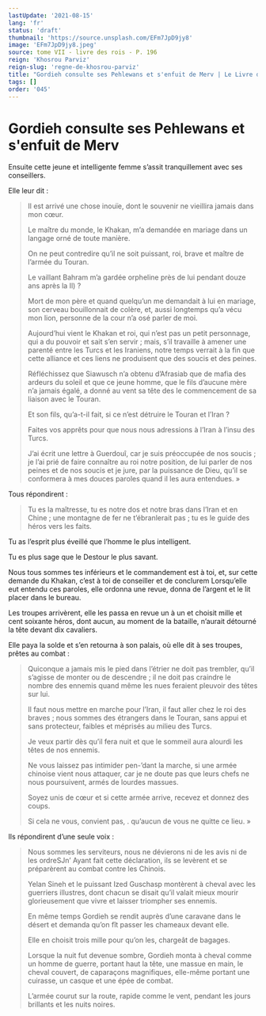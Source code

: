 ```yaml
---
lastUpdate: '2021-08-15'
lang: 'fr'
status: 'draft'
thumbnail: 'https://source.unsplash.com/EFm7JpD9jy8'
image: 'EFm7JpD9jy8.jpeg'
source: tome VII - livre des rois - P. 196
reign: 'Khosrou Parviz'
reign-slug: 'regne-de-khosrou-parviz'
title: "Gordieh consulte ses Pehlewans et s'enfuit de Merv | Le Livre des Rois | Shâhnâmeh"
tags: []
order: '045'
---
```


<!-- LTeX: language=fr -->

# Gordieh consulte ses Pehlewans et s'enfuit de Merv

Ensuite cette jeune et intelligente femme s’assit tranquillement avec ses conseillers.

Elle leur dit :

> Il est arrivé une chose inouïe, dont le souvenir ne vieillira jamais dans mon cœur.
>
> Le maître du monde, le Khakan, m’a demandée en mariage dans un langage orné de toute manière.
>
> On ne peut contredire qu’il ne soit puissant, roi, brave et maître de l’armée du Touran.
>
> Le vaillant Bahram m’a gardée orpheline près de lui pendant douze ans après la Il) ?
>
> Mort de mon père et quand quelqu’un me demandait à lui en mariage, son cerveau bouillonnait de colère, et, aussi longtemps qu’a vécu mon lion, personne de la cour n’a osé parler de moi.
>
> Aujourd’hui vient le Khakan et roi, qui n’est pas un petit personnage, qui a du pouvoir et sait s’en servir ; mais, s’il travaille à amener une parenté entre les Turcs et les Iraniens, notre temps verrait à la fin que cette alliance et ces liens ne produisent que des soucis et des peines.
>
> Réfléchissez que Siawusch n’a obtenu d’Afrasiab que de mafia des ardeurs du soleil et que ce jeune homme, que le fils d’aucune mère n’a jamais égalé, a donné au vent sa tête des le commencement de sa liaison avec le Touran.
>
> Et son fils, qu’a-t-il fait, si ce n’est détruire le Touran et l’Iran ?
>
> Faites vos apprêts pour que nous nous adressions à l’Iran à l’insu des Turcs.
>
> J’ai écrit une lettre à Guerdouî, car je suis préoccupée de nos soucis ; je l’ai prié de faire connaître au roi notre position, de lui parler de nos peines et de nos soucis et je jure, par la puissance de Dieu, qu’il se conformera à mes douces paroles quand il les aura entendues. »

Tous répondirent :

> Tu es la maîtresse, tu es notre dos et notre bras dans l’Iran et en Chine ; une montagne de fer ne t’ébranlerait pas ; tu es le guide des héros vers les faits.

Tu as l’esprit plus éveillé que l’homme le plus intelligent.

Tu es plus sage que le Destour le plus savant.

Nous tous sommes tes inférieurs et le commandement est à toi, et, sur cette demande du Khakan, c’est à toi de conseiller et de conclurem Lorsqu’elle eut entendu ces paroles, elle ordonna une revue, donna de l’argent et le lit placer dans le bureau.

Les troupes arrivèrent, elle les passa en revue un à un et choisit mille et cent soixante héros, dont aucun, au moment de la bataille, n’aurait détourné la tête devant dix cavaliers.

Elle paya la solde et s’en retourna à son palais, où elle dit à ses troupes, prêtes au combat :

> Quiconque a jamais mis le pied dans l’étrier ne doit pas trembler, qu’il s’agisse de monter ou de descendre ; il ne doit pas craindre le nombre des ennemis quand même les nues feraient pleuvoir des têtes sur lui.
>
> Il faut nous mettre en marche pour l’Iran, il faut aller chez le roi des braves ; nous sommes des étrangers dans le Touran, sans appui et sans protecteur, faibles et méprisés au milieu des Turcs.
>
> Je veux partir dès qu’il fera nuit et que le sommeil aura alourdi les têtes de nos ennemis.
>
> Ne vous laissez pas intimider pen-’dant la marche, si une armée chinoise vient nous attaquer, car je ne doute pas que leurs chefs ne nous poursuivent, armés de lourdes massues.
>
> Soyez unis de cœur et si cette armée arrive, recevez et donnez des coups.
>
> Si cela ne vous, convient pas,
. qu’aucun de vous ne quitte ce lieu. »

Ils répondirent d’une seule voix :

> Nous sommes les serviteurs, nous ne dévierons ni de les avis ni de les ordreSJn’ Ayant fait cette déclaration, ils se levèrent et se préparèrent au combat contre les Chinois.
>
> Yelan Sineh et le puissant Ized Guschasp montèrent à cheval avec les guerriers illustres, dont chacun se disait qu’il valait mieux mourir glorieusement que vivre et laisser triompher ses ennemis.
>
> En même temps Gordieh se rendit auprès d’une caravane dans le désert et demanda qu’on fît passer les chameaux devant elle.
>
> Elle en choisit trois mille pour qu’on les, chargeât de bagages.
>
> Lorsque la nuit fut devenue sombre, Gordieh monta à cheval comme un homme de guerre, portant haut la tête, une massue en main, le cheval couvert, de caparaçons magnifiques, elle-même portant une cuirasse, un casque et une épée de combat.
>
> L’armée courut sur la route, rapide comme le vent, pendant les jours brillants et les nuits noires.
